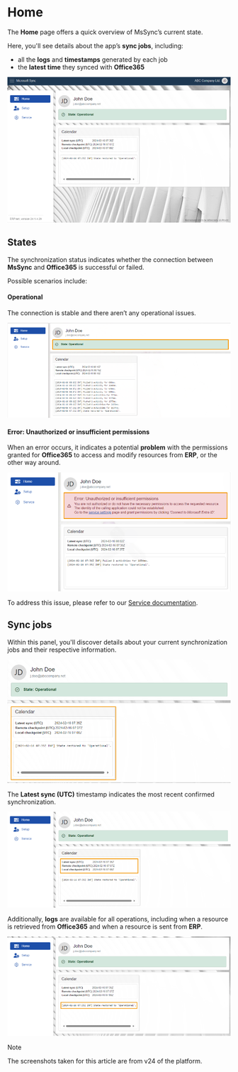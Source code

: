 # Home

The **Home** page offers a quick overview of MsSync’s current state. 

Here, you'll see details about the app’s **sync jobs**, including:

* all the **logs** and **timestamps** generated by each job
* the **latest time** they synced with **Office365**

![picture](pictures/Home_view_01_03.png)

## States 

The synchronization status indicates whether the connection between **MsSync** and **Office365** is successful or failed. 

Possible scenarios include:

#### Operational 

The connection is stable and there aren’t any operational issues. 

![picture](pictures/Home_state_01_03.png)

#### Error: Unauthorized or insufficient permissions

When an error occurs, it indicates a potential **problem** with the permissions granted for **Office365** to access and modify resources from **ERP**, or the other way around.

![picture](pictures/Home_error_01_03.png)
 
To address this issue, please refer to our [Service documentation](https://docs.erp.net/tech/modules/applications/mssync/service.html). 

## Sync jobs 

Within this panel, you'll discover details about your current synchronization jobs and their respective information. 

![picture](pictures/Home_calendar_01_03.png)
 
The **Latest sync (UTC)** timestamp indicates the most recent confirmed synchronization.

![picture](pictures/Home_UTC_01_03.png)

Additionally, **logs** are available for all operations, including when a resource is retrieved from **Office365** and when a resource is sent from **ERP**.

![picture](pictures/Home_logs_01_03.png)

> [!NOTE]
> 
> The screenshots taken for this article are from v24 of the platform.
 
